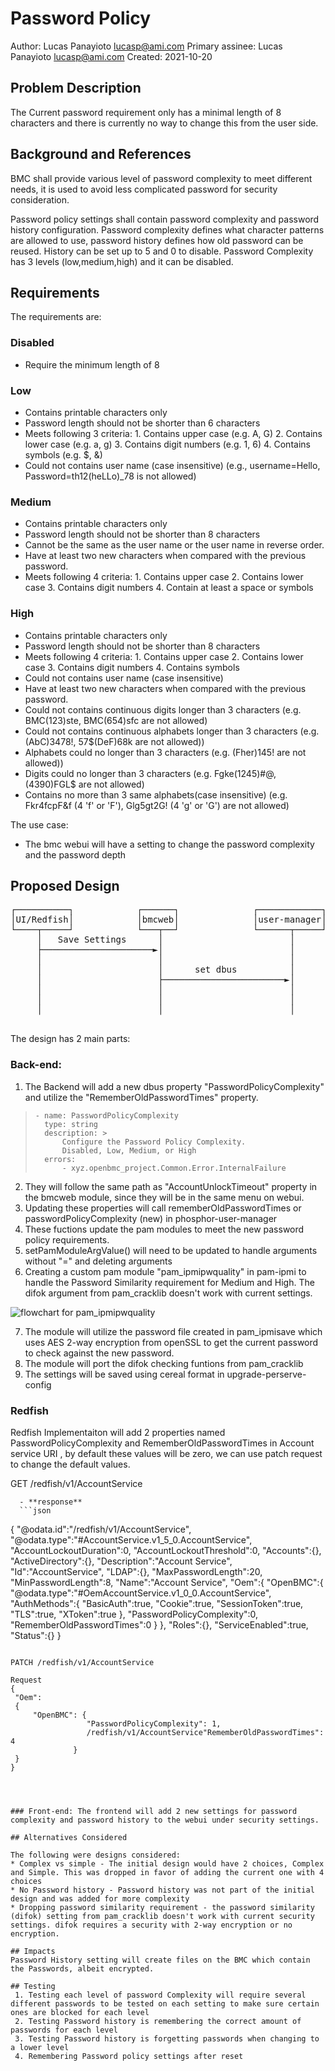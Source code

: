 # Password Policy
Author: Lucas Panayioto lucasp@ami.com
Primary assinee: Lucas Panayioto lucasp@ami.com
Created: 2021-10-20



## Problem Description

The Current password requirement only has a minimal length of 8 characters and there is currently no way to change this from the user side.

## Background and References

BMC shall provide various level of password complexity to meet different needs, it is used to avoid less complicated password for security consideration.

Password policy settings shall contain password complexity and password history configuration. Password complexity defines what character patterns are allowed to use, password history defines how old password can be reused. History can be set up to 5 and 0 to disable. Password Complexity has 3 levels (low,medium,high) and it can be disabled.


## Requirements

The requirements are:
### Disabled 
* Require the minimum length of 8
### Low
* Contains printable characters only
* Password length should not be shorter than 6 characters
* Meets following 3 criteria:
             1. Contains upper case (e.g. A, G)
             2. Contains lower case (e.g. a, g)
             3. Contains digit numbers (e.g. 1, 6)
             4. Contains symbols (e.g. $, &)
* Could not contains user name (case insensitive) (e.g., username=Hello, Password=th12(heLLo)_78 is not allowed)
### Medium
* Contains printable characters only
* Password length should not be shorter than 8 characters
* Cannot be the same as the user name or the user name in reverse order.
* Have at least two new characters when compared with the previous password.
* Meets following 4 criteria:
              1. Contains upper case
              2. Contains lower case
              3. Contains digit numbers
              4. Contain at least a space or symbols
### High
* Contains printable characters only
* Password length should not be shorter than 8 characters
* Meets following 4 criteria:
              1. Contains upper case
              2. Contains lower case
              3. Contains digit numbers
              4. Contains symbols
* Could not contains user name (case insensitive)
* Have at least two new characters when compared with the previous password.
* Could not contains continuous digits longer than 3 characters (e.g. BMC(123)ste, BMC(654)sfc are not allowed)
* Could not contains continuous alphabets longer than 3 characters (e.g. (AbC)3478!, 57$(DeF)68k are not allowed))
* Alphabets could no longer than 3 characters (e.g. (Fher)145! are not allowed))
* Digits could no longer than 3 characters (e.g. Fgke(1245)#@, (4390)FGL$ are not allowed)
* Contains no more than 3 same alphabets(case insensitive) (e.g. Fkr4fcpF&f (4 'f' or 'F'), Glg5gt2G! (4 'g' or 'G') are not allowed)

The use case:
* The bmc webui will have a setting to change the password complexity and the password depth


## Proposed Design
<pre>
┌──────────┐            ┌──────┐              ┌────────────┐
│UI/Redfish│            │bmcweb│              │user-manager│
└────┬─────┘            └───┬──┘              └──────┬─────┘
     │   Save Settings      │                        │
     ├─────────────────────►│                        │
     │                      │                        │
     │                      │      set dbus          │
     │                      ├───────────────────────►│
     │                      │                        │
     │                      │                        │
     │                      │                        │

</pre>

The design has 2 main parts:

### Back-end: 
1. The Backend will add a new dbus property "PasswordPolicyComplexity" and utilize the "RememberOldPasswordTimes" property. 

>     - name: PasswordPolicyComplexity
>       type: string
>       description: >
>           Configure the Password Policy Complexity. 
>           Disabled, Low, Medium, or High 
>       errors:
>           - xyz.openbmc_project.Common.Error.InternalFailure 

2. They will follow the same path as "AccountUnlockTimeout" property in the bmcweb module, since they will be in the same menu on webui.
3. Updating these properties will call rememberOldPasswordTimes or passwordPolicyComplexity (new) in phosphor-user-manager
4. These fuctions update the pam modules to meet the new password policy requirements.
5. setPamModuleArgValue() will need to be updated to handle arguments without "=" and deleting arguments 
6. Creating a custom pam module "pam_ipmipwquality" in pam-ipmi to handle the Password Similarity requirement for Medium and High. The difok argument from pam_cracklib doesn't work with current settings.

![flowchart for pam_ipmipwquality](pictures/passwordpolicyFlowchart.PNG)

7. The module will utilize the password file created in pam_ipmisave which uses AES 2-way encryption from openSSL to get the current password to check against the new password.
8. The module will port the difok checking funtions from pam_cracklib
9. The settings will be saved using cereal format in upgrade-perserve-config



### Redfish
Redfish Implementaiton will add 2 properties named PasswordPolicyComplexity and RememberOldPasswordTimes in Account service URI , by default these values will be zero, we can use patch request to change the default values.

GET /redfish/v1/AccountService

      - **response**
      ```json
{
	"@odata.id":"/redfish/v1/AccountService",
	"@odata.type":"#AccountService.v1_5_0.AccountService",
	"AccountLockoutDuration":0,
	"AccountLockoutThreshold":0,
	"Accounts":{},
	"ActiveDirectory":{},
	"Description":"Account Service",
	"Id":"AccountService",
	"LDAP":{},
	"MaxPasswordLength":20,
	"MinPasswordLength":8,
	"Name":"Account Service",
	"Oem":{
		"OpenBMC":{
		"@odata.type":"#OemAccountService.v1_0_0.AccountService",
		"AuthMethods":{
			"BasicAuth":true,
			"Cookie":true,
			"SessionToken":true,
			"TLS":true,
			"XToken":true
			},
		"PasswordPolicyComplexity":0,
		"RememberOldPasswordTimes":0
		}
	},
	"Roles":{},
	"ServiceEnabled":true,
	"Status":{}
}
   ```

PATCH /redfish/v1/AccountService

Request
{
	"Oem": 
	{
		"OpenBMC": {
                	"PasswordPolicyComplexity": 1,
                	/redfish/v1/AccountService"RememberOldPasswordTimes": 4
            	 }
	}
}




### Front-end: The frontend will add 2 new settings for password complexity and password history to the webui under security settings.

## Alternatives Considered

The following were designs considered:
* Complex vs simple - The initial design would have 2 choices, Complex and Simple. This was dropped in favor of adding the current one with 4 choices
* No Password history - Password history was not part of the initial design and was added for more complexity
* Dropping password similarity requirement - the password similarity (difok) setting from pam_cracklib doesn't work with current security settings. difok requires a security with 2-way encryption or no encryption.

## Impacts
Password History setting will create files on the BMC which contain the Passwords, albeit encrypted.

## Testing
	1. Testing each level of password Complexity will require several different passwords to be tested on each setting to make sure certain ones are blocked for each level
	2. Testing Password history is remembering the correct amount of passwords for each level
	3. Testing Password history is forgetting passwords when changing to a lower level
	4. Remembering Password policy settings after reset
